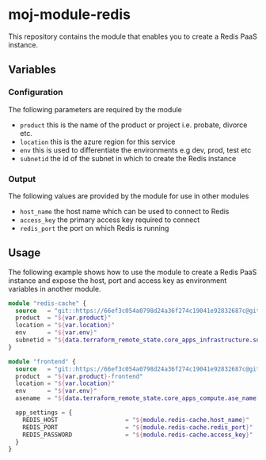 # moj-module-redis

This repository contains the module that enables you to create a Redis PaaS instance.

## Variables

### Configuration

The following parameters are required by the module

-	`product` this is the name of the product or project i.e. probate, divorce etc.
-	`location` this is the azure region for this service
- `env` this is used to differentiate the environments e.g dev, prod, test etc
- `subnetid` the id of the subnet in which to create the Redis instance

### Output

The following values are provided by the module for use in other modules

- `host_name` the host name which can be used to connect to Redis
- `access_key` the primary access key required to connect
- `redis_port` the port on which Redis is running

## Usage

The following example shows how to use the module to create a Redis PaaS instance and expose
the host, port and access key as environment variables in another module.

```terraform
module "redis-cache" {
  source   = "git::https://66ef3c054a0798d24a36f274c19041e92832687c@github.com/contino/moj-module-redis?ref=master"
  product  = "${var.product}"
  location = "${var.location}"
  env      = "${var.env}"
  subnetid = "${data.terraform_remote_state.core_apps_infrastructure.subnet_ids[2]}"
}

module "frontend" {
  source   = "git::https://66ef3c054a0798d24a36f274c19041e92832687c@github.com/contino/moj-module-webapp?ref=0.0.78"
  product  = "${var.product}-frontend"
  location = "${var.location}"
  env      = "${var.env}"
  asename  = "${data.terraform_remote_state.core_apps_compute.ase_name[0]}"

  app_settings = {
    REDIS_HOST                   = "${module.redis-cache.host_name}"
    REDIS_PORT                   = "${module.redis-cache.redis_port}"
    REDIS_PASSWORD               = "${module.redis-cache.access_key}"
  }
}
```
